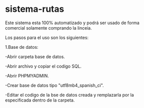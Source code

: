 # sistema-rutas

Este sistema esta 100% automatizado y podrá ser usado de forma comercial solamente comprando la linceia.

Los pasos para el uso son los siguientes:


1.Base de datos:

  -Abrir carpeta base de datos.
  
  -Abrir archivo y copiar el codigo SQL.
  
  -Abrir PHPMYADMIN.

  -Crear base de datos tipo "utf8mb4_spanish_ci".
  
  -Editar el codigo de la bse de datos creada y remplazarla por la especificada dentro de la carpeta.

